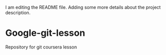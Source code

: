I am editing the README file. Adding some more details about the project description.
# Google-git-lesson
Repository for git coursera lesson
